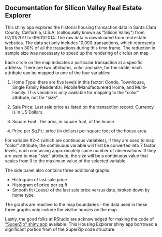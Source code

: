 ## Documentation for Silicon Valley Real Estate Explorer

This shiny app explores the historial housing transaction data in Santa Clara County, California, U.S.A. (colloquially known as "Silicon Valley") from 07/01/2011 to 09/01/2014. The raw data is downloaded from real estate websites. The data set only includes 10,000 transactions, which represents less than 30% of all the trasactions during this time frame. The reduction in sample size was necessary to speed up the rendering of circles on map.

Each circle on the map indicates a particular transaction at a specific address. There are two attributes, color and size, for the circle; each attribute can be mapped to one of the four variables:

1. Home Type: there are five levels in this factor: Condo, Townhouse, Single Family Residential, Mobile/Manufacturered Home, and Multi-Family. This variable is only available for mapping to the "color" attribute, not for "size".

2. Sale Price: Last sale price as listed on the transaction record. Currency is in US Dollars. 

3. Square Foot: The area, in square foot, of the house.

4. Price per Sq.Ft.: price (in dollars) per square foot of the house area.

For variable #2-4 (which are continuous variables), if they are used to map "color" attribute, the continuous variable will first be converted into 7 factor levels, each containing approximately same number of observations. If they are used to map "size" attribute, the size will be a continuous value that scales from 0 to the maximum value of the selected variable.

The side panel also contains three additional graphs:
- Histogram of last sale price
- Histogram of price per sq.ft
- Smooth fit (Loess) of the last sale price versus date, broken down by home type.

The graphs are reactive to the map boundaries - the data used in these three graphs only include the visilbe houses on the map.

Lastly, the good folks at RStudio are acknowledged for making the code of ["SuperZip" shiny app](http://shiny.rstudio.com/gallery/superzip-example.html) available. This Housing Explorer shiny app borrowed a significant portion from of the SuperZip code structure.